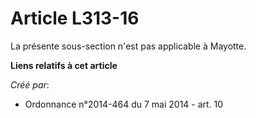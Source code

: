 # Article L313-16

La présente sous-section n'est pas applicable à Mayotte.

**Liens relatifs à cet article**

_Créé par_:

  - Ordonnance n°2014-464 du 7 mai 2014 - art. 10
